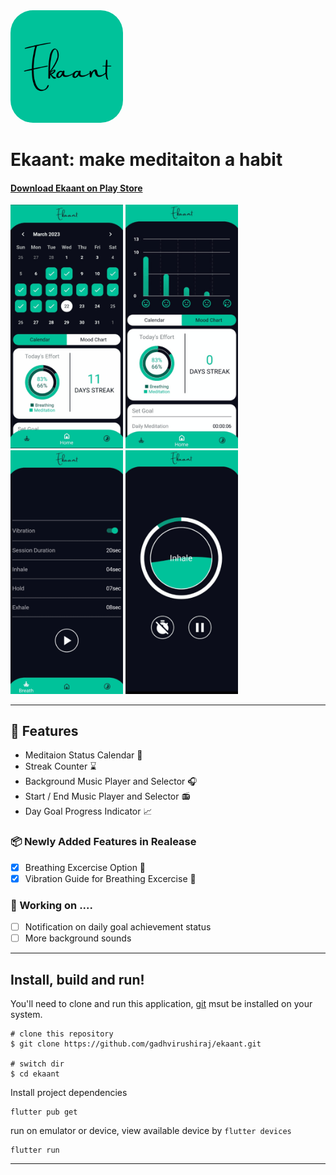 
<a href='https://play.google.com/store/apps/details?id=com.thetechsurf.ekaant'>
  <img src="./assets/ekaant.png" alt="logo" width="180" style="border-radius:20%">
</a>
<h1> Ekaant: make meditaiton a habit </h1>

#### [Download Ekaant on Play Store](https://play.google.com/store/apps/details?id=com.thetechsurf.ekaant)

<p float="left">
  <img src="./assets/readme_img/img1.png" width="180" />
  <img src="./assets/readme_img/img4.png" width="180" />
  <img src="./assets/readme_img/img2.png" width="180" /> 
  <img src="./assets/readme_img/img3.png" width="180" />
</p>

---
## 🚀 Features
- Meditaion Status Calendar :calendar:
- Streak Counter :hourglass:
- Background Music Player and Selector :headphones:
- Start / End Music Player and Selector :radio:
- Day Goal Progress Indicator :chart_with_upwards_trend:

### 📦 Newly Added Features in Realease

- [x] Breathing Excercise Option :massage:
- [x] Vibration Guide for Breathing Excercise :vibration_mode:

### 🧗 Working on ....

- [ ] Notification on daily goal achievement status
- [ ] More background sounds

---

## Install, build and run!

You'll need to clone and run this application, [git](https://git-scm.com) msut be installed on your system.

```
# clone this repository
$ git clone https://github.com/gadhvirushiraj/ekaant.git

# switch dir
$ cd ekaant
```

Install project dependencies

```
flutter pub get
```

run on emulator or device, view available device by `flutter devices`
```
flutter run
```

---
